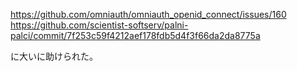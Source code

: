 https://github.com/omniauth/omniauth_openid_connect/issues/160
https://github.com/scientist-softserv/palni-palci/commit/7f253c59f4212aef178fdb5d4f3f66da2da8775a

に大いに助けられた。
